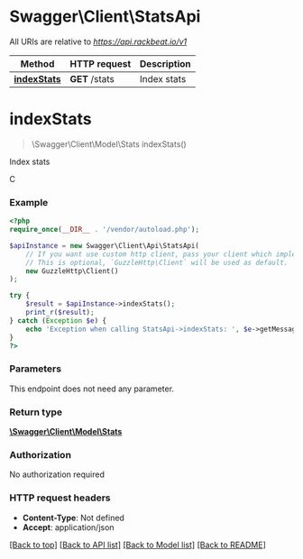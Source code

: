 # Swagger\Client\StatsApi

All URIs are relative to *https://api.rackbeat.io/v1*

Method | HTTP request | Description
------------- | ------------- | -------------
[**indexStats**](StatsApi.md#indexStats) | **GET** /stats | Index stats


# **indexStats**
> \Swagger\Client\Model\Stats indexStats()

Index stats

C

### Example
```php
<?php
require_once(__DIR__ . '/vendor/autoload.php');

$apiInstance = new Swagger\Client\Api\StatsApi(
    // If you want use custom http client, pass your client which implements `GuzzleHttp\ClientInterface`.
    // This is optional, `GuzzleHttp\Client` will be used as default.
    new GuzzleHttp\Client()
);

try {
    $result = $apiInstance->indexStats();
    print_r($result);
} catch (Exception $e) {
    echo 'Exception when calling StatsApi->indexStats: ', $e->getMessage(), PHP_EOL;
}
?>
```

### Parameters
This endpoint does not need any parameter.

### Return type

[**\Swagger\Client\Model\Stats**](../Model/Stats.md)

### Authorization

No authorization required

### HTTP request headers

 - **Content-Type**: Not defined
 - **Accept**: application/json

[[Back to top]](#) [[Back to API list]](../../README.md#documentation-for-api-endpoints) [[Back to Model list]](../../README.md#documentation-for-models) [[Back to README]](../../README.md)

